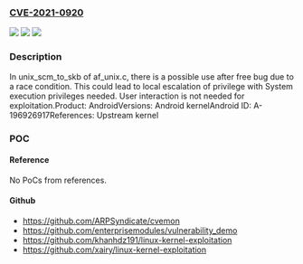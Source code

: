 ### [CVE-2021-0920](https://cve.mitre.org/cgi-bin/cvename.cgi?name=CVE-2021-0920)
![](https://img.shields.io/static/v1?label=Product&message=Android&color=blue)
![](https://img.shields.io/static/v1?label=Version&message=n%2Fa&color=blue)
![](https://img.shields.io/static/v1?label=Vulnerability&message=Elevation%20of%20privilege&color=brighgreen)

### Description

In unix_scm_to_skb of af_unix.c, there is a possible use after free bug due to a race condition. This could lead to local escalation of privilege with System execution privileges needed. User interaction is not needed for exploitation.Product: AndroidVersions: Android kernelAndroid ID: A-196926917References: Upstream kernel

### POC

#### Reference
No PoCs from references.

#### Github
- https://github.com/ARPSyndicate/cvemon
- https://github.com/enterprisemodules/vulnerability_demo
- https://github.com/khanhdz191/linux-kernel-exploitation
- https://github.com/xairy/linux-kernel-exploitation

